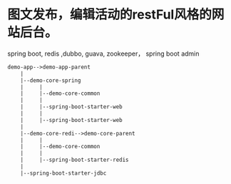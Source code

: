 # 图文发布，编辑活动的restFul风格的网站后台。
spring boot, redis ,dubbo, guava, zookeeper， spring boot admin
``` xml
demo-app-->demo-app-parent
    |
    |--demo-core-spring
    |     |
    |     |--demo-core-common
    |     |
    |     |--spring-boot-starter-web
    |     |
    |     |--spring-boot-starter-web
    |
    |--demo-core-redi-->demo-core-parent
    |     |
    |     |--demo-core-common
    |     |
    |     |--spring-boot-starter-redis
    |
    |--spring-boot-starter-jdbc
```
